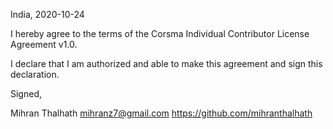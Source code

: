 India, 2020-10-24

I hereby agree to the terms of the Corsma Individual Contributor License
Agreement v1.0.

I declare that I am authorized and able to make this agreement and sign this
declaration.

Signed,

Mihran Thalhath mihranz7@gmail.com https://github.com/mihranthalhath
